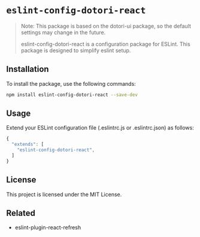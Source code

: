 # `eslint-config-dotori-react`

> Note: This package is based on the dotori-ui package, so the default settings may change in the future.
>
> eslint-config-dotori-react is a configuration package for ESLint. This package is designed to simplify eslint setup.

## Installation

To install the package, use the following commands:

```bash
npm install eslint-config-dotori-react --save-dev
```

## Usage

Extend your ESLint configuration file (.eslintrc.js or .eslintrc.json) as follows:

```javascript
{
  "extends": [
    "eslint-config-dotori-react",
  ]
}
```

## License

This project is licensed under the MIT License.

## Related

- eslint-plugin-react-refresh
